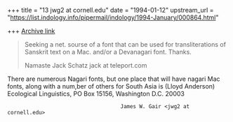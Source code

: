 +++
title = "13 jwg2 at cornell.edu"
date = "1994-01-12"
upstream_url = "https://list.indology.info/pipermail/indology/1994-January/000864.html"

+++
[Archive link](https://list.indology.info/pipermail/indology/1994-January/000864.html)

>Seeking a net. sourse of a font that can be used for transliterations of
>Sanskrit text on a Mac. and/or a Devanagari font. Thanks.
>
>Namaste 
>Jack Schatz
>jack at teleport.com 

There are numerous Nagari fonts, but one place that will have nagari Mac
fonts, along with a num,ber of others for South Asia is (Lloyd Anderson)
Ecological Linguistics, PO Box 15156, Washington D.C. 20003

                                        James W. Gair <jwg2 at cornell.edu>
>
>
> 






